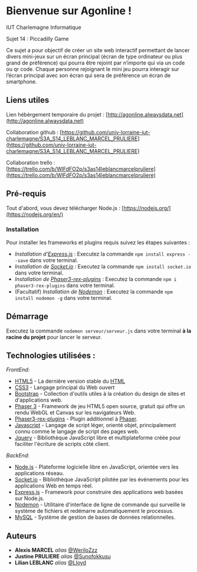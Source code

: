 # Bienvenue sur Agonline !

IUT Charlemagne Informatique

Sujet 14 : Piccadilly Game

Ce sujet a pour objectif de créer un site web interactif permettant de lancer divers mini-jeux sur un écran principal (écran de type ordinateur ou plus grand de préférence) qui pourra être rejoint par n’importe qui via un code ou qr code. Chaque personne rejoignant le mini jeu pourra interagir sur l’écran principal avec son écran qui sera de préférence un écran de smartphone.

## Liens utiles
                                                                                                               
Lien hébèrgement temporaire du projet : [http://agonline.alwaysdata.net](http://agonline.alwaysdata.net)                                   
                                                                                                            
Collaboration github : [https://github.com/univ-lorraine-iut-charlemagne/S3A_S14_LEBLANC_MARCEL_PRULIERE](https://github.com/univ-lorraine-iut-charlemagne/S3A_S14_LEBLANC_MARCEL_PRULIERE)
                                                                                                                    
Collaboration trello : [https://trello.com/b/WlFdFO2p/s3as14leblancmarcelpruliere](https://trello.com/b/WlFdFO2p/s3as14leblancmarcelpruliere)                         
                       
## Pré-requis

Tout d'abord, vous devez télécharger Node.js : [https://nodejs.org/](https://nodejs.org/en/)

### Installation

Pour installer les frameworks et plugins requis suivez les étapes suivantes : 

* _Installation d'[Express.js](https://expressjs.com/fr/)_ : Executez la commande ``npm install express --save`` dans votre terminal.
* _Installation de [Socket.io](https://socket.io/fr/)_ : Executez la commande ``npm install socket.io`` dans votre terminal.
*  _Installation de [Phaser3-rex-plugins](https://www.npmjs.com/package/phaser3-rex-plugins)_ : Executez la commande ``npm i phaser3-rex-plugins`` dans votre terminal.
* (Facultatif) _Installation de [Nodemon](https://www.npmjs.com/package/nodemon)_ : Executez la commande ``npm install nodemon -g`` dans votre terminal.


## Démarrage
   
Executez la commande ``nodemon serveur/serveur.js`` dans votre terminal **à la racine du projet** pour lancer le serveur.
                     
## Technologies utilisées :

_FrontEnd_:

* [HTML5](https://developer.mozilla.org/fr/docs/Glossary/HTML5) - La dernière version stable du [HTML](https://developer.mozilla.org/fr/docs/Glossary/HTML)
* [CSS3](https://developer.mozilla.org/fr/docs/Web/CSS) - Langage principal du Web ouvert
* [Bootstrap](https://getbootstrap.com/docs/5.1/getting-started/introduction/) - Collection d'outils utiles à la création du design de sites et d'applications web.
* [Phaser 3](https://phaser.io/phaser3) - Framework de jeu HTML5 open source, gratuit qui offre un rendu WebGL et Canvas sur les navigateurs Web.
* [Phaser3-rex-plugins](https://www.npmjs.com/package/phaser3-rex-plugins) - Plugin additionnel à [Phaser](https://phaser.io/phaser3).
* [Javascript](https://developer.mozilla.org/fr/docs/Web/JavaScript) - Langage de script léger, orienté objet, principalement connu comme le langage de script des pages web.
* [Jquery](https://jquery.com/) - Bibliothèque JavaScript libre et multiplateforme créée pour faciliter l'écriture de scripts côté client.

_BackEnd_:

* [Node.js](https://nodejs.org/en/) - Plateforme logicielle libre en JavaScript, orientée vers les applications réseau.
* [Socket.io](https://socket.io/fr/) - Bibliothèque JavaScript pilotée par les événements pour les applications Web en temps réel. 
* [Express.js](https://expressjs.com/fr/) - Framework pour construire des applications web basées sur Node.js.
* [Nodemon](https://www.npmjs.com/package/nodemon) - Utilitaire d'interface de ligne de commande qui surveille le système de fichiers et redémarre automatiquement le processus.
* [MySQL](https://www.mysql.com/fr/) - Système de gestion de bases de données relationnelles.


## Auteurs

* **Alexis MARCEL** _alias_ [@WeriloZzz](https://github.com/WeriloZzz)
* **Justine PRULIERE** _alias_ [@Sunofokkusu](https://github.com/Sunofokkusu) 
* **Lilian LEBLANC** _alias_ [@Lloyd](https://github.com/LIIoyd)

